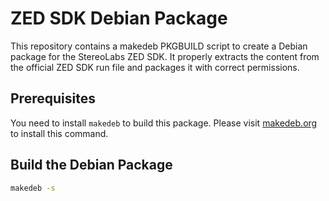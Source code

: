 # ZED SDK Debian Package

This repository contains a makedeb PKGBUILD script to create a Debian package for the StereoLabs ZED SDK. It properly extracts the content from the official ZED SDK run file and packages it with correct permissions.

## Prerequisites

You need to install `makedeb` to build this package. Please visit [makedeb.org](https://www.makedeb.org/) to install this command.


## Build the Debian Package

```bash
makedeb -s
```

